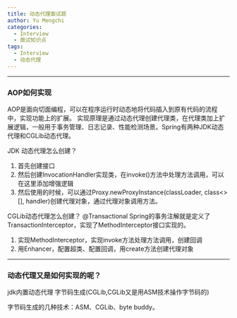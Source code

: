 ```yaml
---
title: 动态代理面试题
author: Yu Mengchi
categories:
  - Interview
  - 面试知识点
tags:
  - Interview
  - 动态代理
---
```


---
### AOP如何实现
AOP是面向切面编程，可以在程序运行时动态地将代码插入到原有代码的流程中，实现功能上的扩展。
实现原理是通过动态代理创建代理类，在代理类加上扩展逻辑，一般用于事务管理、日志记录、性能检测场景。Spring有两种JDK动态代理和CGLib动态代理。

JDK 动态代理怎么创建？
1. 首先创建接口
2. 然后创建InvocationHandler实现类，在invoke()方法中处理方法调用，可以在这里添加增强逻辑
3. 然后使用的时候，可以通过Proxy.newProxyInstance(classLoader, class<>[], handler)创建代理对象，通过代理对象调用方法。

CGLib动态代理怎么创建？ @Transactional Spring的事务注解就是定义了TransactionInterceptor，实现了MethodInterceptor接口实现的。
1. 实现MethodInterceptor，实现invoke方法处理方法调用，创建回调
2. 用Enhancer，配置超类、配置回调，用create方法创建代理对象

---
### 动态代理又是如何实现的呢？
jdk内置动态代理  字节码生成(CGLib,CGLib又是用ASM技术操作字节码的)

字节码生成的几种技术：ASM、CGLib、byte buddy。


